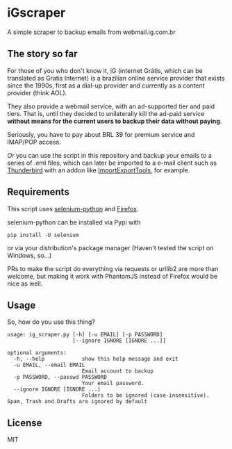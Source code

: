 # iGscraper
A simple scraper to backup emails from webmail.ig.com.br 

## The story so far

For those of you who don't know it, iG (internet Grátis, which can be translated as Gratis Internet) 
is a brazilian online service provider that exists since the 1990s, first as a dial-up provider and currently as a content provider (think AOL).

They also provide a webmail service, with an ad-supported tier and paid tiers.
That is, until they decided to unilaterally kill the ad-paid service **without means for the current users to backup their data without paying**.

Seriously, you have to pay about BRL 39 for premium service and IMAP/POP access.

*Or* you can use the script in this repository and backup your emails to a series of .eml files, which can later be imported to a e-mail client such as 
[Thunderbird](https://www.mozilla.org/en-US/thunderbird/) with an addon like [ImportExportTools](https://addons.mozilla.org/en-US/thunderbird/addon/importexporttools/), for example.

## Requirements

This script uses [selenium-python](https://pypi.python.org/pypi/selenium/) and [Firefox](https://www.mozilla.org/en-US/firefox/).

selenium-python can be installed via Pypi with 

```
pip install -U selenium
```

or via your distribution's package manager (Haven't tested the script on Windows, so...)

PRs to make the script do everything via requests or urllib2 are more than welcome, but making it work with PhantomJS instead of Firefox would be nice as well.

## Usage

So, how do you use this thing?

```
usage: ig_scraper.py [-h] [-u EMAIL] [-p PASSWORD]
                     [--ignore IGNORE [IGNORE ...]]

optional arguments:
  -h, --help            show this help message and exit
  -u EMAIL, --email EMAIL
                        Email account to backup
  -p PASSWORD, --passwd PASSWORD
                        Your email password. 
  --ignore IGNORE [IGNORE ...]
                        Folders to be ignored (case-insensitive). Spam, Trash and Drafts are ignored by default
```

## License

MIT
